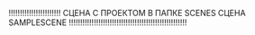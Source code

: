 !!!!!!!!!!!!!!!!!!!!!!! СЦЕНА С ПРОЕКТОМ В ПАПКЕ SCENES СЦЕНА SAMPLESCENE !!!!!!!!!!!!!!!!!!!!!!!!!!!!!!!!!!!!!!!!!!!!!!!!!!!!
